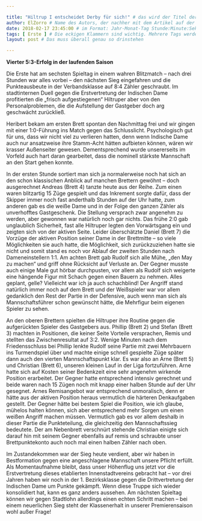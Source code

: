 ```yaml
---

title: "Hiltrup I entscheidet Derby für sich!" # das wird der Titel der Seite, am besten in Anführungszeichen (z.B. wenn er Sonderzeichen enthält).
author: ElZorro # Name des Autors, der nachher mit dem Artikel auf der Seite angezeigt wird; das ist unabhängig vom github-Benutzernamen
date: 2018-02-17 23:45:00 # im Format: Jahr-Monat-Tag Stunde:Minute:Sekunde, die Uhrzeit ist optional
tags: [ Erste ] # Die eckigen Klammern sind wichtig. Mehrere Tags werden durch Kommas separiert
layout: post # Das muss überall genau so drinstehen

---
```

**Vierter 5:3-Erfolg in der laufenden Saison** 

Die Erste hat am sechsten Spieltag in einem wahren Blitzmatch – nach drei Stunden war alles vorbei – den nächsten Sieg eingefahren und die Punkteausbeute in der Verbandsklasse auf 8:4 Zähler geschraubt. Im stadtinternen Duell gegen die Erstvertretung der Indischen Dame profitierten die „frisch aufgestiegenen“ Hiltruper aber von den Personalproblemen, die die Aufstellung der Gastgeber doch arg geschwächt zurückließ.
<!-- continue -->
Heribert bekam am ersten Brett spontan den Nachmittag frei und wir gingen mit einer 1:0-Führung ins Match gegen das Schlusslicht. Psychologisch gut für uns, dass wir nicht viel zu verlieren hatten, denn wenn Indische Dame auch nur ansatzweise ihre Stamm-Acht hätten aufbieten können, wären wir krasser Außenseiter gewesen. Dementsprechend wurde unsererseits im Vorfeld auch hart daran gearbeitet, dass die nominell stärkste Mannschaft an den Start gehen konnte.

In der ersten Stunde sortiert man sich ja normalerweise noch hat sich an den schon klassischen Anblick auf manchen Brettern gewöhnt – doch ausgerechnet Andreas (Brett 4) tanzte heute aus der Reihe. Zum einen waren blitzartig 15 Züge gespielt und das Inkrement sorgte dafür, dass der Skipper immer noch fast anderthalb Stunden auf der Uhr hatte, zum anderen gab es die weiße Dame und in der Folge den ganzen Zähler als unverhofftes Gastgeschenk. Die Stellung versprach zwar angenehm zu werden, aber gewonnen war natürlich noch gar nichts. Das frühe 2:0 gab unglaublich Sicherheit, fast alle Hiltruper legten den Vorwärtsgang ein und zeigten sich von der aktiven Seite. Leider überschätzte Daniel (Brett 7) die Vorzüge der aktiven Position seiner Dame in der Brettmitte – so viele Möglichkeiten sie auch hatte, die Möglichkeit, sich zurückzuziehen hatte sie nicht und somit stand es noch vor Ablauf der zweiten Stunden nach Dameneinstellern 1:1. Am achten Brett gab Rudolf sich alle Mühe, „den May zu machen“ und griff ohne Rücksicht auf Verluste an. Der Gegner musste auch einige Male gut hörbar durchpusten, vor allem als Rudolf sich weigerte eine hängende Figur mit Schach gegen einen Bauern zu nehmen. Alles geplant, gelle? Vielleicht war ich ja auch schachblind! Der Angriff stand natürlich immer noch auf dem Brett und der Weißspieler war vor allem gedanklich den Rest der Partie in der Defensive, auch wenn man sich als Mannschaftsführer schon gewünscht hätte, die Mehrfigur beim eigenen Spieler zu sehen.

An den oberen Brettern spielten die Hiltruper ihre Routine gegen die aufgerückten Spieler des Gastgebers aus. Phillip (Brett 2) und Stefan (Brett 3) machten in Positionen, die keiner Seite Vorteile versprachen, Remis und stellten das Zwischenresultat auf 3:2. Wenige Minuten nach dem Friedensschluss bei Phillip lenkte Rudolf seine Partie mit zwei Mehrbauern ins Turmendspiel über und machte einige schnell gespielte Züge später dann auch den vierten Mannschaftspunkt klar. Es war also an Arne (Brett 5) und Christian (Brett 6), unseren kleinen Lauf in der Liga fortzuführen. Arne hatte sich auf Kosten seiner Bedenkzeit eine sehr angenehm wirkende Position erarbeitet. Der Gegner hatte entsprechend intensiv gerechnet und beide waren nach 15 Zügen noch mit knapp einer halben Stunde auf der Uhr gesegnet. Arnes Remisangebot war entsprechend unmoralisch, denn er hätte aus der aktiven Position heraus vermutlich die härteren Denkaufgaben gestellt. Der Gegner hätte bei bestem Spiel die Position, wie ich glaube, mühelos halten können, sich aber entsprechend mehr Sorgen um einen weißen Angriff machen müssen. Vermutlich gab es vor allem deshalb in dieser Partie die Punkteteilung, die gleichzeitig den Mannschaftssieg bedeutete. Der am Nebenbrett verschnürt stehende Christian einigte sich darauf hin mit seinem Gegner ebenfalls auf remis und schraubte unser Brettpunktekonto auch noch mal einen halben Zähler nach oben.

Im Zustandekommen war der Sieg heute verdient, aber wir haben in Bestformation gegen eine angeschlagene Mannschaft unsere Pflicht erfüllt. Als Momentaufnahme bleibt, dass unser Höhenflug uns jetzt vor die Erstvertretung dieses etablierten Innenstadtvereins gebracht hat – vor drei Jahren haben wir noch in der 1. Bezirksklasse gegen die Drittvertretung der Indischen Dame um Punkte gekämpft. Wenn diese Truppe sich wieder konsolidiert hat, kann es ganz anders aussehen. Am nächsten Spieltag können wir gegen Stadtlohn allerdings einen echten Schritt machen – bei einem neuerlichen Sieg steht der Klassenerhalt in unserer Premierensaison wohl außer Frage!
